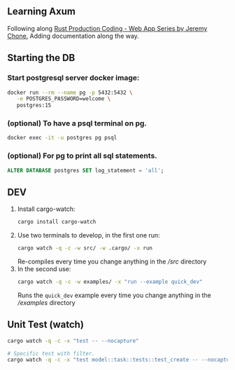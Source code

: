 ## Learning Axum

Following along [Rust Production Coding - Web App Series by Jeremy Chone.](https://youtube.com/playlist?list=PL7r-PXl6ZPcCTTxjmsb9bFZB9i01fAtI7&si=E55wdDxIr6JOzNHk)
Adding documentation along the way.

## Starting the DB

### Start postgresql server docker image:

```sh
docker run --rm --name pg -p 5432:5432 \
   -e POSTGRES_PASSWORD=welcome \
   postgres:15
```

### (optional) To have a psql terminal on pg.

```sh
docker exec -it -u postgres pg psql
```

### (optional) For pg to print all sql statements.

```sql
ALTER DATABASE postgres SET log_statement = 'all';
```

## DEV

1.  Install cargo-watch:
    ```sh
    cargo install cargo-watch
    ```
2.  Use two terminals to develop, in the first one run:
    ```sh
    cargo watch -q -c -w src/ -w .cargo/ -x run
    ```
    Re-compiles every time you change anything in the _/src_ directory
3.  In the second use:
    ```sh
    cargo watch -q -c -w examples/ -x "run --example quick_dev"
    ```
    Runs the `quick_dev` example every time you change anything in the _/examples_ directory

## Unit Test (watch)

```sh
cargo watch -q -c -x "test -- --nocapture"

# Specific test with filter.
cargo watch -q -c -x "test model::task::tests::test_create -- --nocapture"
```
